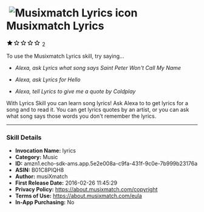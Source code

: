 # &nbsp;<img src="https://github.com/dale3h/alexa-skills-list/raw/master/skills/musixmatch-lyrics/B01C8PIQH8/app_icon" alt="Musixmatch Lyrics icon" width="36"> Musixmatch Lyrics
![1 stars](../../../images/ic_star_black_18dp_1x.png)![1 stars](../../../images/ic_star_border_black_18dp_1x.png)![1 stars](../../../images/ic_star_border_black_18dp_1x.png)![1 stars](../../../images/ic_star_border_black_18dp_1x.png)![1 stars](../../../images/ic_star_border_black_18dp_1x.png) 2

To use the Musixmatch Lyrics skill, try saying...

* *Alexa, ask Lyrics what song says Saint Peter Won't Call My Name*

* *Alexa, ask Lyrics for Hello*

* *Alexa, tell Lyrics to give me a quote by Coldplay*

With Lyrics Skill you can learn song lyrics! 
Ask Alexa to to get lyrics for a song and to read it.  You can get lyrics quotes by an artist, or you can ask what song says those words you don't remember the lyrics.

***

### Skill Details

* **Invocation Name:** lyrics
* **Category:** Music
* **ID:** amzn1.echo-sdk-ams.app.5e2e008a-c9fa-431f-9c0e-7b999b23176a
* **ASIN:** B01C8PIQH8
* **Author:** musiXmatch
* **First Release Date:** 2016-02-26 11:45:29
* **Privacy Policy:** https://about.musixmatch.com/copyright
* **Terms of Use:** https://about.musixmatch.com/eula
* **In-App Purchasing:** No
